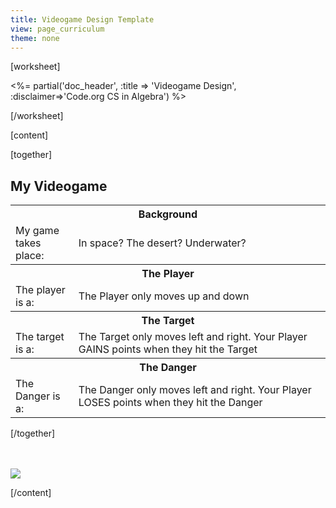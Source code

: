 ```yaml
---
title: Videogame Design Template
view: page_curriculum
theme: none
---
```


[worksheet]

<%= partial('doc_header', :title => 'Videogame Design', :disclaimer=>'Code.org CS in Algebra') %>

[/worksheet]

[content]

[together]

<h2> My Videogame</h2>
<table class="fill-in">
  <tbody>
    <th colspan="2">Background</th>
    <tr class="empty"><td width="20%">My game takes place: </td> <td class="sub">In space? The desert? Underwater?</td> </tr>
    <th colspan="2">The Player</th>
    <tr class="empty"><td>The player is a: </td> <td class="sub">The Player only moves up and down</td> </tr>
    <th colspan="2">The Target</th>
    <tr class="empty"><td>The target is a: </td> <td class="sub"> The Target only moves left and right. Your Player GAINS points when they hit the Target</td> </tr>
    <th colspan="2">The Danger</th>
    <tr class="empty"><td>The Danger is a: </td> <td class="sub"> The Danger only moves left and right. Your Player LOSES points when they hit the Danger</td> </tr>
  </tbody>
</table>


[/together]

<br/><br/>
<a href="http://creativecommons.org/"><img src="http://www.thinkersmith.org/images/creativeCommons.png" border="0"></a>  

[/content]



<link rel="stylesheet" type="text/css" href="../docs/morestyle.css"/>